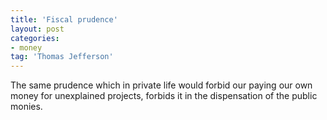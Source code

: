 ```yaml
---
title: 'Fiscal prudence'
layout: post
categories:
- money
tag: 'Thomas Jefferson'
---
```


The same prudence which in private life would forbid our paying our own money for unexplained projects, forbids it in the dispensation of the public monies.